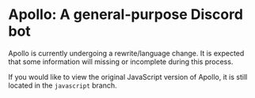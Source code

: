 # Apollo: A general-purpose Discord bot

Apollo is currently undergoing a rewrite/language change. It is expected that some information will
missing or incomplete during this process.

If you would like to view the original JavaScript version of Apollo, it is still located in the
`javascript` branch.
